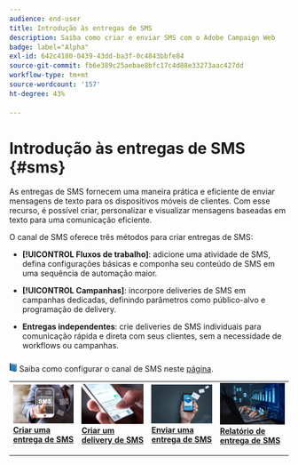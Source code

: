 ```yaml
---
audience: end-user
title: Introdução às entregas de SMS
description: Saiba como criar e enviar SMS com o Adobe Campaign Web
badge: label="Alpha"
exl-id: 642c4180-0439-43dd-ba3f-0c4843bbfe84
source-git-commit: fb6e389c25aebae8bfc17c4d88e33273aac427dd
workflow-type: tm+mt
source-wordcount: '157'
ht-degree: 43%

---
```


# Introdução às entregas de SMS {#sms}

As entregas de SMS fornecem uma maneira prática e eficiente de enviar mensagens de texto para os dispositivos móveis de clientes. Com esse recurso, é possível criar, personalizar e visualizar mensagens baseadas em texto para uma comunicação eficiente.

O canal de SMS oferece três métodos para criar entregas de SMS:

* **[!UICONTROL Fluxos de trabalho]**: adicione uma atividade de SMS, defina configurações básicas e componha seu conteúdo de SMS em uma sequência de automação maior.

* **[!UICONTROL Campanhas]**: incorpore deliveries de SMS em campanhas dedicadas, definindo parâmetros como público-alvo e programação de delivery.

* **Entregas independentes**: crie deliveries de SMS individuais para comunicação rápida e direta com seus clientes, sem a necessidade de workflows ou campanhas.

![](../assets/do-not-localize/book.png) Saiba como configurar o canal de SMS neste [página](https://experienceleague.adobe.com/docs/campaign/campaign-v8/campaigns/send/sms.html?lang=en).

<table style="table-layout:fixed"><tr style="border: 0;">
<td>
<a href="create-sms.md">
<img alt="Lead" src="assets/do-not-localize/create_sms.png">
</a>
<div><a href="create-sms.md"><strong>Criar uma entrega de SMS</strong>
</div>
<p>
</td>
<td>
<a href="content-sms.md">
<img alt="Pouco frequente" src="assets/do-not-localize/design_sms.png">
</a>
<div>
<a href="content-sms.md"><strong>Criar um delivery de SMS<strong></strong></a>
</div>
<p></td>
<td>
<a href="send-sms.md">
<img alt="Validação" src="assets/do-not-localize/send_sms.png">
</a>
<div>
<a href="send-sms.md"><strong>Enviar uma entrega de SMS</strong></a>
</div>
<p>
</td>
<td>
<a href="send-sms.md">
<img alt="Validação" src="assets/do-not-localize/report_sms.jpeg">
</a>
<div>
<a href="send-sms.md"><strong>Relatório de entrega de SMS</strong></a>
</div>
<p>
</td>
</tr></table>
